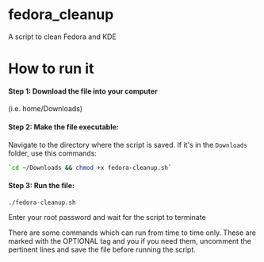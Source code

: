 # fedora_cleanup
A script to clean Fedora and KDE

# How to run it

#### Step 1: Download the file into your computer 
(i.e. home/Downloads)

#### Step 2: Make the file executable: 
Navigate to the directory where the script is saved. 
If it's in the `Downloads` folder, use this commands:
```bash
`cd ~/Downloads && chmod +x fedora-cleanup.sh`
```

#### Step 3: Run the file:
`./fedora-cleanup.sh`

Enter your root password and wait for the script to terminate

There are some commands which can run from time to time only.
These are marked with the OPTIONAL tag and you if you need them, 
uncomment the pertinent lines and save the file before running the script.